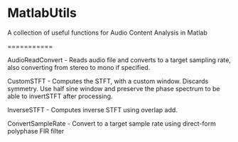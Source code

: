 MatlabUtils
===========

A collection of useful functions for Audio Content Analysis in Matlab

===========

AudioReadConvert - Reads audio file and converts to a target sampling rate, also converting from stereo to mono if specified.

CustomSTFT - Computes the STFT, with a custom window. Discards symmetry. Use half sine window and preserve the phase spectrum to be able to invertSTFT after processing.

InverseSTFT - Computes inverse STFT using overlap add.

ConvertSampleRate - Convert to a target sample rate using direct-form polyphase FIR filter


